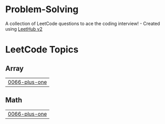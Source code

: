 # Problem-Solving
A collection of LeetCode questions to ace the coding interview! - Created using [LeetHub v2](https://github.com/arunbhardwaj/LeetHub-2.0)

<!---LeetCode Topics Start-->
# LeetCode Topics
## Array
|  |
| ------- |
| [0066-plus-one](https://github.com/Mo7amed3bdelghany/Problem-Solving/tree/master/0066-plus-one) |
## Math
|  |
| ------- |
| [0066-plus-one](https://github.com/Mo7amed3bdelghany/Problem-Solving/tree/master/0066-plus-one) |
<!---LeetCode Topics End-->
